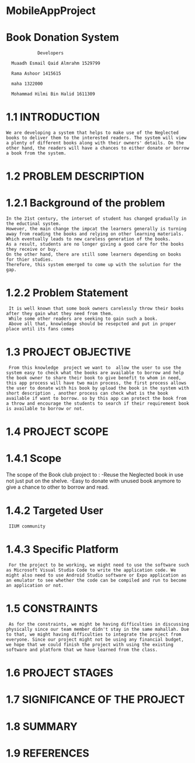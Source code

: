 # MobileAppProject
# Book Donation System

                Developers

      Muaadh Esmail Qaid Almrahm 1529799 

      Rama Ashoor 1415615

      maha 1322000
      
      Mohammad Hilmi Bin Halid 1611309

# 1.1	INTRODUCTION 
    We are developing a system that helps to make use of the Neglected books to deliver them to the interested readers. The system will view a plenty of different books along with their owners' details. On the other hand, the readers will have a chances to either donate or borrow a book from the system.   
# 1.2	PROBLEM DESCRIPTION 
 # 1.2.1	Background of the problem 
    In the 21st century, the interset of student has changed gradually in the eductinal system.
    However, the main change the impcat the learners generally is turning away from reading the books and relying on other learning materials. 
    Which eventually leads to new careless generation of the books. 
    As a result, students are no longer giving a good care for the books they receive or buy. 
    On the other hand, there are still some learners depending on books for thier studies. 
    Therefore, this system emerged to come up with the solution for the gap. 

 # 1.2.2	Problem Statement
     It is well known that some book owners carelessly throw their books after they gain what they need from them.
     While some other readers are seeking to gain such a book.
     Above all that, knowledage should be resepcted and put in proper place until its fans comes
# 1.3	PROJECT OBJECTIVE 
     From this knowledge  project we want to  allow the user to use the system easy to check what the books are available to borrow and help the book owner to share their book to give benefit to whom in need, this app process will have two main process, the first process allows the user to donate with his book by upload the book in the system with short description , another process can check what is the book available if want to borrow. so by this app can protect the book from a throw and encourage the students to search if their requirement book is available to borrow or not.
# 1.4	PROJECT SCOPE 
# 1.4.1	Scope 
 The scope of the Book club project to :
   -Reuse the Neglected book in use not just put on the shelve.
   -Easy to donate with unused book anymore to give a chance to other to borrow and read.
# 1.4.2	Targeted User
     IIUM community
     
# 1.4.3	Specific Platform
     For the project to be working, we might need to use the software such as Microsoft Visual Studio Code to write the application code. We might also need to use Android Studio software or Expo application as an emulator to see whether the code can be compiled and run to become an application or not.
     
# 1.5	CONSTRAINTS 
     As for the constraints, we might be having difficulties in discussing physically since our team member didn't stay in the same mahallah. Due to that, we might having difficulties to integrate the project from everyone. Since our project might not be using any financial budget, we hope that we could finish the project with using the existing software and platform that we have learned from the class.
     
# 1.6	PROJECT STAGES 
# 1.7	SIGNIFICANCE OF THE PROJECT 
# 1.8	SUMMARY 
# 1.9	REFERENCES

